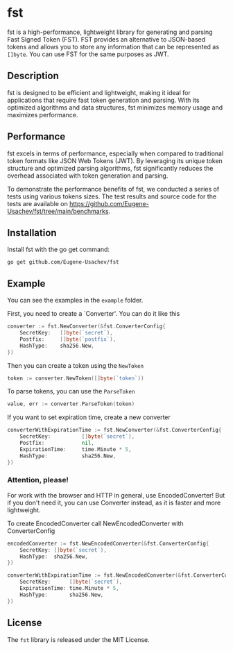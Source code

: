 # fst

fst is a high-performance, lightweight library for generating and parsing Fast Signed Token (FST). 
FST provides an alternative to JSON-based tokens and allows you to store any information that can be 
represented as `[]byte`. You can use FST for the same purposes as JWT.

## Description

fst is designed to be efficient and lightweight, making it ideal for applications that require fast token generation
and parsing. With its optimized algorithms and data structures, fst minimizes memory usage and maximizes performance.

## Performance

fst excels in terms of performance, especially when compared to traditional token formats like JSON Web Tokens (JWT).
By leveraging its unique token structure and optimized parsing algorithms, fst significantly reduces the overhead
associated with token generation and parsing.

To demonstrate the performance benefits of fst, we conducted a series of tests using various tokens sizes.
The test results and source code for the tests are available on https://github.com/Eugene-Usachev/fst/tree/main/benchmarks.

## Installation

Install fst with the go get command:

`go get github.com/Eugene-Usachev/fst`

## Example

You can see the examples in the `example` folder.

First, you need to create a `Converter'. You can do it like this

```go
converter := fst.NewConverter(&fst.ConverterConfig{
    SecretKey:   []byte(`secret`),
    Postfix:     []byte(`postfix`),
    HashType:    sha256.New,
})
```

Then you can create a token using the `NewToken`

```go
token := converter.NewToken([]byte(`token`))
```

To parse tokens, you can use the `ParseToken`

```go
value, err := converter.ParseToken(token)
```

If you want to set expiration time, create a new converter

```go
converterWithExpirationTime := fst.NewConverter(&fst.ConverterConfig{
    SecretKey:          []byte(`secret`),
    Postfix:            nil,
    ExpirationTime:     time.Minute * 5,
    HashType:           sha256.New,
})
```

### Attention, please!
For work with the browser and HTTP in general, use EncodedConverter!
But if you don't need it, you can use Converter instead, as it is faster and more lightweight.

To create EncodedConverter call NewEncodedConverter with ConverterConfig
```go
encodedConverter := fst.NewEncodedConverter(&fst.ConverterConfig{
    SecretKey: []byte(`secret`),
    HashType:  sha256.New,
})

converterWithExpirationTime := fst.NewEncodedConverter(&fst.ConverterConfig{
    SecretKey:      []byte(`secret`),
    ExpirationTime: time.Minute * 5,
    HashType:       sha256.New,
})
```

## License

The `fst` library is released under the MIT License.
